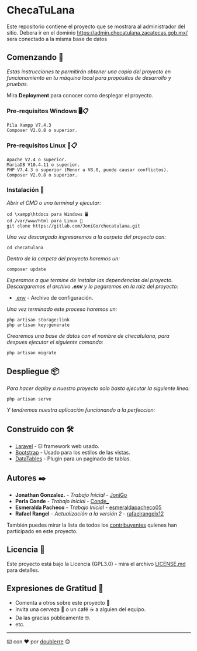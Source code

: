 # ChecaTuLana

Este repositorio contiene el proyecto que se mostrara al administrador del sitio. Debera ir en el dominio https://admin.checatulana.zacatecas.gob.mx/ sera conectado a la misma base de datos

## Comenzando 🚀

_Estas instrucciones te permitirán obtener una copia del proyecto en funcionamiento en tu máquina local para propósitos de desarrollo y pruebas._

Mira **Deployment** para conocer como desplegar el proyecto.


### Pre-requisitos Windows 🖥️📋

```
Pila Xampp V7.4.3
Composer V2.0.8 o superior.
```

### Pre-requisitos Linux 🐧📋

```
Apache V2.4 o superior.
MariaDB V10.4.11 o superior.
PHP V7.4.3 o superior (Menor a V8.0, puede causar conflictos).
Composer V2.0.8 o superior.
```

### Instalación 🔧

_Abrir el CMD o una terminal y ejecutar:_

```
cd \xampp\htdocs para Windows 🖥️
cd /var/www/html para Linux 🐧
git clone https://gitlab.com/JoniGo/checatulana.git
```

_Una vez descargado ingresaremos a la carpeta del proyecto con:_

```
cd checatulana
```

_Dentro de la carpeta del proyecto haremos un:_

```
composer update
```

_Esperamos a que termine de instalar las dependencias del proyecto._
_Descargaremos el archivo ***.env*** y lo pegaremos en la raiz del proyecto:_
* [.env](https://drive.google.com/file/d/1st8uuLyxNccxaMALN3UpqWjeKK3frq3E/view?usp=sharing) - Archivo de configuración.

_Una vez terminado este proceso haremos un:_
```
php artisan storage:link
php artisan key:generate
```

_Crearemos una base de datos con el nombre de checatulana, para despues ejecutar el siguiente comando:_
```
php artisan migrate
```

## Despliegue 📦

_Para hacer deploy a nuestro proyecto solo basta ejecutar la siguiente linea:_
```
php artisan serve
```
_Y tendremos nuestra aplicación funcionando a la perfeccion:_

## Construido con 🛠

* [Laravel](https://laravel.com/docs/8.x) - El framework web usado.
* [Bootstrap](https://getbootstrap.com/docs/5.0/getting-started/introduction/) - Usado para los estilos de las vistas.
* [DataTables](https://datatables.net/manual/installation) - Plugin para un paginado de tablas.

## Autores ✒️

* **Jonathan Gonzalez.** - *Trabajo Inicial* - [JoniGo](https://gitlab.com/JoniGo)
* **Perla Conde** - *Trabajo Inicial* - [Conde_](https://gitlab.com/Conde_)
* **Esmeralda Pacheco** - *Trabajo Inicial* - [esmeraldapacheco05](https://gitlab.com/esmeraldapacheco05)
* **Rafael Rangel** - *Actualización a la versión 2* - [rafaelrangelx12](https://gitlab.com/rafaelrangelx12)

También puedes mirar la lista de todos los [contribuyentes](https://gitlab.com/JoniGo/checatulana/-/project_members) quíenes han participado en este proyecto. 

## Licencia 📄

Este proyecto está bajo la Licencia (GPL3.0) - mira el archivo [LICENSE.md](LICENSE.md) para detalles.

## Expresiones de Gratitud 🎁

* Comenta a otros sobre este proyecto 📢
* Invita una cerveza 🍺 o un café ☕ a alguien del equipo. 
* Da las gracias públicamente 🤓.
* etc.



---
⌨️ con ❤️ por [doublerre](https://github.com/doublerre) 😊